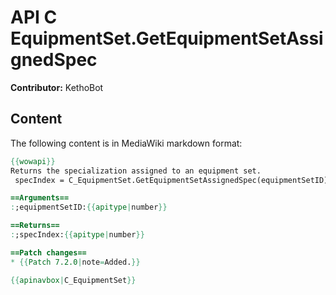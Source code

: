 # API C EquipmentSet.GetEquipmentSetAssignedSpec

**Contributor:** KethoBot

## Content

The following content is in MediaWiki markdown format:

```mediawiki
{{wowapi}}
Returns the specialization assigned to an equipment set.
 specIndex = C_EquipmentSet.GetEquipmentSetAssignedSpec(equipmentSetID)

==Arguments==
:;equipmentSetID:{{apitype|number}}

==Returns==
:;specIndex:{{apitype|number}}

==Patch changes==
* {{Patch 7.2.0|note=Added.}}

{{apinavbox|C_EquipmentSet}}
```
